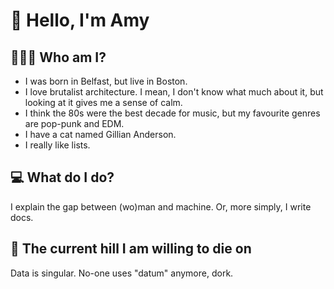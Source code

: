 # 👋 Hello, I'm Amy 

## 👩🏻‍🦳 Who am I?

- I was born in Belfast, but live in Boston.
- I love brutalist architecture. I mean, I don't know what much about it, but looking at it gives me a sense of calm.
- I think the 80s were the best decade for music, but my favourite genres are pop-punk and EDM.
- I have a cat named Gillian Anderson.
- I really like lists.

## 💻 What do I do?

I explain the gap between (wo)man and machine. Or, more simply, I write docs.

## 🗻 The current hill I am willing to die on

Data is singular. No-one uses "datum" anymore, dork.
